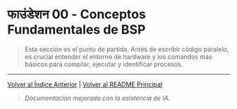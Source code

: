 # फाउंडेशन 00 - Conceptos Fundamentales de BSP

> Esta sección es el punto de partida. Antes de escribir código paralelo, es crucial entender el entorno de hardware y los comandos más básicos para compilar, ejecutar y identificar procesos.


---
[Volver al Índice Anterior](../README.md) | [Volver al README Principal](../../README.md)

> *Documentación mejorada con la asistencia de IA.*
